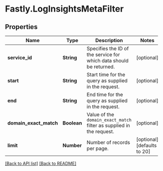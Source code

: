 # Fastly.LogInsightsMetaFilter

## Properties

Name | Type | Description | Notes
------------ | ------------- | ------------- | -------------
**service_id** | **String** | Specifies the ID of the service for which data should be returned. | [optional] 
**start** | **String** | Start time for the query as supplied in the request. | [optional] 
**end** | **String** | End time for the query as supplied in the request. | [optional] 
**domain_exact_match** | **Boolean** | Value of the `domain_exact_match` filter as supplied in the request. | [optional] 
**limit** | **Number** | Number of records per page. | [optional]  [defaults to 20]


[[Back to API list]](../../README.md#endpoints) [[Back to README]](../../README.md)
